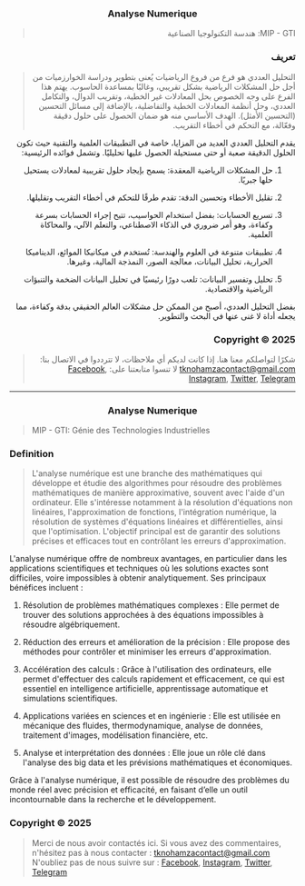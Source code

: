 <div dir="rtl">

</p>
<h3 align="center">Analyse Numerique </h3>
<p align="center">
</p>

> MIP - GTI: هندسة التكنولوجيا الصناعية

### <a name="تعريف"></a> تعريف

> التحليل العددي هو فرع من فروع الرياضيات يُعنى بتطوير ودراسة الخوارزميات من أجل حل المشكلات الرياضية بشكل تقريبي، وغالبًا بمساعدة الحاسوب.
يهتم هذا الفرع على وجه الخصوص بحل المعادلات غير الخطية، وتقريب الدوال، والتكامل العددي، وحل أنظمة المعادلات الخطية والتفاضلية، بالإضافة إلى مسائل التحسين (التحسين الأمثل).
الهدف الأساسي منه هو ضمان الحصول على حلول دقيقة وفعّالة، مع التحكم في أخطاء التقريب.

يقدم التحليل العددي العديد من المزايا، خاصة في التطبيقات العلمية والتقنية حيث تكون الحلول الدقيقة صعبة أو حتى مستحيلة الحصول عليها تحليليًا. وتشمل فوائده الرئيسية:

1. حل المشكلات الرياضية المعقدة: يسمح بإيجاد حلول تقريبية لمعادلات يستحيل حلها جبريًا.


2. تقليل الأخطاء وتحسين الدقة: تقدم طرقًا للتحكم في أخطاء التقريب وتقليلها.


3. تسريع الحسابات: بفضل استخدام الحواسيب، تتيح إجراء الحسابات بسرعة وكفاءة، وهو أمر ضروري في الذكاء الاصطناعي، والتعلم الآلي، والمحاكاة العلمية.


4. تطبيقات متنوعة في العلوم والهندسة: تُستخدم في ميكانيكا الموائع، الديناميكا الحرارية، تحليل البيانات، معالجة الصور، النمذجة المالية، وغيرها.


5. تحليل وتفسير البيانات: تلعب دورًا رئيسيًا في تحليل البيانات الضخمة والتنبؤات الرياضية والاقتصادية.



بفضل التحليل العددي، أصبح من الممكن حل مشكلات العالم الحقيقي بدقة وكفاءة، مما يجعله أداة لا غنى عنها في البحث والتطوير.


### <a name="حقوق الطبع والنشر©2025"></a> Copyright © 2025


> شكرًا لتواصلكم معنا هنا. إذا كانت لديكم أي ملاحظات، لا تترددوا في الاتصال بنا:
tknohamzacontact@gmail.com
لا تنسوا متابعتنا على:
<a href="https://facebook.com/tknohamza">Facebook</a>, <a href="https://instagram.com/r/tknohamza">Instagram</a>, <a href="https://twitter.com/tknohamza">Twitter</a>, <a href="https://t.me/tknohamzachannel">Telegram</a>

</div>

---

</p>
<h3 align="center">Analyse Numerique </h3>
<p align="center">
</p>

> MIP - GTI: Génie des Technologies Industrielles

### <a name="Definition"></a> Definition

> L'analyse numérique est une branche des mathématiques qui développe et étudie des algorithmes pour résoudre des problèmes mathématiques de manière approximative, souvent avec l'aide d'un ordinateur. Elle s'intéresse notamment à la résolution d'équations non linéaires, l'approximation de fonctions, l'intégration numérique, la résolution de systèmes d'équations linéaires et différentielles, ainsi que l'optimisation. L'objectif principal est de garantir des solutions précises et efficaces tout en contrôlant les erreurs d'approximation.

L'analyse numérique offre de nombreux avantages, en particulier dans les applications scientifiques et techniques où les solutions exactes sont difficiles, voire impossibles à obtenir analytiquement. Ses principaux bénéfices incluent :

1. Résolution de problèmes mathématiques complexes : Elle permet de trouver des solutions approchées à des équations impossibles à résoudre algébriquement.


2. Réduction des erreurs et amélioration de la précision : Elle propose des méthodes pour contrôler et minimiser les erreurs d'approximation.


3. Accélération des calculs : Grâce à l'utilisation des ordinateurs, elle permet d'effectuer des calculs rapidement et efficacement, ce qui est essentiel en intelligence artificielle, apprentissage automatique et simulations scientifiques.


4. Applications variées en sciences et en ingénierie : Elle est utilisée en mécanique des fluides, thermodynamique, analyse de données, traitement d'images, modélisation financière, etc.


5. Analyse et interprétation des données : Elle joue un rôle clé dans l'analyse des big data et les prévisions mathématiques et économiques.



Grâce à l'analyse numérique, il est possible de résoudre des problèmes du monde réel avec précision et efficacité, en faisant d’elle un outil incontournable dans la recherche et le développement.


### <a name="Copyright©2025"></a> Copyright © 2025


> Merci de nous avoir contactés ici. Si vous avez des commentaires, n'hésitez pas à nous contacter :
tknohamzacontact@gmail.com
N'oubliez pas de nous suivre sur :
<a href="https://facebook.com/tknohamza">Facebook</a>, <a href="https://instagram.com/r/tknohamza">Instagram</a>, <a href="https://twitter.com/tknohamza">Twitter</a>, <a href="https://t.me/tknohamzachannel">Telegram</a>
